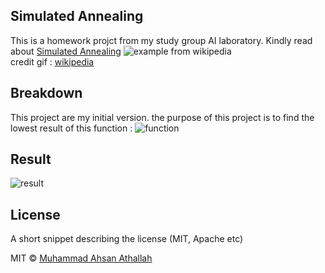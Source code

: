 ## Simulated Annealing
This is a homework projct from my study group AI laboratory. Kindly read about [Simulated Annealing](https://en.wikipedia.org/wiki/Simulated_annealing)
                                ![example from wikipedia](https://upload.wikimedia.org/wikipedia/commons/d/d5/Hill_Climbing_with_Simulated_Annealing.gif)</br>
credit gif : [wikipedia](https://en.wikipedia.org/)


## Breakdown
This project are my initial version.
the purpose of this project is to find the lowest result of this function :
![function](https://github.com/ahsanatha/AI-Simulated-Annealing/blob/master/img/function.png)


## Result
![result](https://github.com/ahsanatha/AI-Simulated-Annealing/blob/master/img/Result.png)

## License
A short snippet describing the license (MIT, Apache etc)

MIT © [Muhammad Ahsan Athallah](#)
